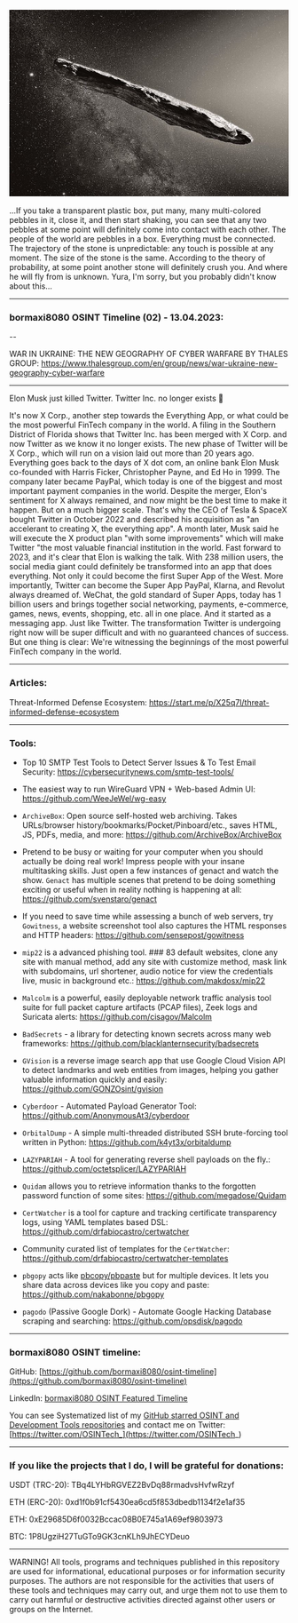 
![alt text](img/02.jpeg)

...If you take a transparent plastic box, put many, many multi-colored pebbles in it, close it, and then start shaking, you can see that any two pebbles at some point will definitely come into contact with each other.
The people of the world are pebbles in a box. Everything must be connected. The trajectory of the stone is unpredictable: any touch is possible at any moment. The size of the stone is the same. According to the theory of probability, at some point another stone will definitely crush you. And where he will fly from is unknown.
Yura, I'm sorry, but you probably didn't know about this...

----
### bormaxi8080 OSINT Timeline (02) - 13.04.2023:

--

WAR IN UKRAINE: THE NEW GEOGRAPHY OF CYBER WARFARE BY THALES GROUP: https://www.thalesgroup.com/en/group/news/war-ukraine-new-geography-cyber-warfare

----

Elon Musk just killed Twitter. Twitter Inc. no longer exists 🤯  
  
It's now X Corp., another step towards the Everything App, or what could be the most powerful FinTech company in the world.
A filing in the Southern District of Florida shows that Twitter Inc. has been merged with X Corp. and now Twitter as we know it no longer exists.
The new phase of Twitter will be X Corp., which will run on a vision laid out more than 20 years ago.
Everything goes back to the days of X dot com, an online bank Elon Musk co-founded with Harris Ficker, Christopher Payne, and Ed Ho in 1999. The company later became PayPal, which today is one of the biggest and most important payment companies in the world.
Despite the merger, Elon's sentiment for X always remained, and now might be the best time to make it happen. But on a much bigger scale.
That's why the CEO of Tesla & SpaceX bought Twitter in October 2022 and described his acquisition as "an accelerant to creating X, the everything app". A month later, Musk said he will execute the X product plan "with some improvements" which will make Twitter "the most valuable financial institution in the world.
Fast forward to 2023, and it's clear that Elon is walking the talk.
With 238 million users, the social media giant could definitely be transformed into an app that does everything.
Not only it could become the first Super App of the West. More importantly, Twitter can become the Super App PayPal, Klarna, and Revolut always dreamed of.
WeChat, the gold standard of Super Apps, today has 1 billion users and brings together social networking, payments, e-commerce, games, news, events, shopping, etc. all in one place.
And it started as a messaging app. Just like Twitter.
The transformation Twitter is undergoing right now will be super difficult and with no guaranteed chances of success. But one thing is clear: We're witnessing the beginnings of the most powerful FinTech company in the world.

----

### Articles:

Threat-Informed Defense Ecosystem: https://start.me/p/X25q7l/threat-informed-defense-ecosystem

----

### Tools:

- Top 10 SMTP Test Tools to Detect Server Issues & To Test Email Security: https://cybersecuritynews.com/smtp-test-tools/

- The easiest way to run WireGuard VPN + Web-based Admin UI: https://github.com/WeeJeWel/wg-easy

- ```ArchiveBox```: Open source self-hosted web archiving. Takes URLs/browser history/bookmarks/Pocket/Pinboard/etc., saves HTML, JS, PDFs, media, and more: https://github.com/ArchiveBox/ArchiveBox

- Pretend to be busy or waiting for your computer when you should actually be doing real work! Impress people with your insane multitasking skills. Just open a few instances of genact and watch the show. ```Genact``` has multiple scenes that pretend to be doing something exciting or useful when in reality nothing is happening at all: https://github.com/svenstaro/genact

- If you need to save time while assessing a bunch of web servers, try ```Gowitness```, a website screenshot tool also captures the HTML responses and HTTP headers: https://github.com/sensepost/gowitness

- ```mip22``` is a advanced phishing tool. ### 83 default websites, clone any site with manual method, add any site with customize method, mask link with subdomains, url shortener, audio notice for view the credentials live, music in background etc.: https://github.com/makdosx/mip22

- ```Malcolm``` is a powerful, easily deployable network traffic analysis tool suite for full packet capture artifacts (PCAP files), Zeek logs and Suricata alerts: https://github.com/cisagov/Malcolm

- ```BadSecrets``` - a library for detecting known secrets across many web frameworks: https://github.com/blacklanternsecurity/badsecrets

- ```GVision``` is a reverse image search app that use Google Cloud Vision API to detect landmarks and web entities from images, helping you gather valuable information quickly and easily: https://github.com/GONZOsint/gvision

- ```Cyberdoor``` - Automated Payload Generator Tool: https://github.com/AnonymousAt3/cyberdoor

- ```OrbitalDump``` - A simple multi-threaded distributed SSH brute-forcing tool written in Python: https://github.com/k4yt3x/orbitaldump

- ```LAZYPARIAH``` - A tool for generating reverse shell payloads on the fly.: https://github.com/octetsplicer/LAZYPARIAH

- ```Quidam``` allows you to retrieve information thanks to the forgotten password function of some sites: https://github.com/megadose/Quidam

- ```CertWatcher``` is a tool for capture and tracking certificate transparency logs, using YAML templates based DSL: https://github.com/drfabiocastro/certwatcher

- Community curated list of templates for the ```CertWatcher```: https://github.com/drfabiocastro/certwatcher-templates

- ```pbgopy``` acts like [pbcopy/pbpaste](https://www.unix.com/man-page/osx/1/pbcopy/) but for multiple devices. It lets you share data across devices like you copy and paste: https://github.com/nakabonne/pbgopy

- ```pagodo``` (Passive Google Dork) - Automate Google Hacking Database scraping and searching: https://github.com/opsdisk/pagodo

----
### bormaxi8080 OSINT timeline:

GitHub: [https://github.com/bormaxi8080/osint-timeline](https://github.com/bormaxi8080/osint-timeline)

LinkedIn: [bormaxi8080 OSINT Featured Timeline](https://www.linkedin.com/in/osintech/details/featured/)

You can see Systematized list of my [GitHub starred OSINT and Development Tools repositories](https://github.com/bormaxi8080/github-starred-repos-builder/blob/main/starred_repos.md)
and contact me on Twitter: [https://twitter.com/OSINTech_](https://twitter.com/OSINTech_)

----
### If you like the projects that I do, I will be grateful for donations:

USDT (TRC-20): TBq4LYHbRGVEZ2BvDq88rmadvsHvfwRzyf

ETH (ERC-20): 0xd1f0b91cf5430ea6cd5f853dbedb1134f2e1af35

ETH: 0xE29685D6f0032Bccac08B0E745a1A69ef9803973

BTC: 1P8UgziH27TuGTo9GK3cnKLh9JhECYDeuo

----

WARNING! All tools, programs and techniques published in this repository are used for informational, educational purposes or for information security purposes. The authors are not responsible for the activities that users of these tools and techniques may carry out, and urge them not to use them to carry out harmful or destructive activities directed against other users or groups on the Internet.